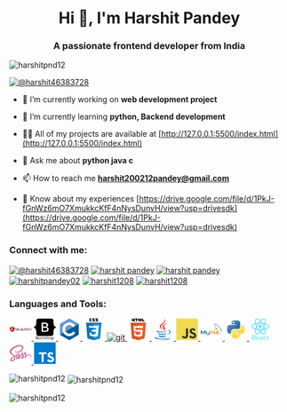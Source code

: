 <h1 align="center">Hi 👋, I'm Harshit Pandey</h1>
<h3 align="center">A passionate frontend developer from India</h3>

<p align="left"> <img src="https://komarev.com/ghpvc/?username=harshitpnd12&label=Profile%20views&color=0e75b6&style=flat" alt="harshitpnd12" /> </p>

<p align="left"> <a href="https://twitter.com/@harshit46383728" target="blank"><img src="https://img.shields.io/twitter/follow/@harshit46383728?logo=twitter&style=for-the-badge" alt="@harshit46383728" /></a> </p>

- 🔭 I’m currently working on **web development project**

- 🌱 I’m currently learning **python, Backend development**

- 👨‍💻 All of my projects are available at [http://127.0.0.1:5500/index.html](http://127.0.0.1:5500/index.html)

- 💬 Ask me about **python java c**

- 📫 How to reach me **harshit200212pandey@gmail.com**

- 📄 Know about my experiences [https://drive.google.com/file/d/1PkJ-fGnWz6mO7XmukkcKfF4nNysDunvH/view?usp=drivesdk](https://drive.google.com/file/d/1PkJ-fGnWz6mO7XmukkcKfF4nNysDunvH/view?usp=drivesdk)

<h3 align="left">Connect with me:</h3>
<p align="left">
<a href="https://twitter.com/@harshit46383728" target="blank"><img align="center" src="https://raw.githubusercontent.com/rahuldkjain/github-profile-readme-generator/master/src/images/icons/Social/twitter.svg" alt="@harshit46383728" height="30" width="40" /></a>
<a href="https://linkedin.com/in/harshit pandey" target="blank"><img align="center" src="https://raw.githubusercontent.com/rahuldkjain/github-profile-readme-generator/master/src/images/icons/Social/linked-in-alt.svg" alt="harshit pandey" height="30" width="40" /></a>
<a href="https://fb.com/harshit pandey" target="blank"><img align="center" src="https://raw.githubusercontent.com/rahuldkjain/github-profile-readme-generator/master/src/images/icons/Social/facebook.svg" alt="harshit pandey" height="30" width="40" /></a>
<a href="https://instagram.com/harshitpandey02" target="blank"><img align="center" src="https://raw.githubusercontent.com/rahuldkjain/github-profile-readme-generator/master/src/images/icons/Social/instagram.svg" alt="harshitpandey02" height="30" width="40" /></a>
<a href="https://dribbble.com/harshit1208" target="blank"><img align="center" src="https://raw.githubusercontent.com/rahuldkjain/github-profile-readme-generator/master/src/images/icons/Social/dribbble.svg" alt="harshit1208" height="30" width="40" /></a>
<a href="https://www.codechef.com/users/harshit1208" target="blank"><img align="center" src="https://cdn.jsdelivr.net/npm/simple-icons@3.1.0/icons/codechef.svg" alt="harshit1208" height="30" width="40" /></a>
</p>

<h3 align="left">Languages and Tools:</h3>
<p align="left"> <a href="https://angular.io" target="_blank" rel="noreferrer"> <img src="https://raw.githubusercontent.com/devicons/devicon/master/icons/angularjs/angularjs-original-wordmark.svg" alt="angularjs" width="40" height="40"/> </a> <a href="https://getbootstrap.com" target="_blank" rel="noreferrer"> <img src="https://raw.githubusercontent.com/devicons/devicon/master/icons/bootstrap/bootstrap-plain-wordmark.svg" alt="bootstrap" width="40" height="40"/> </a> <a href="https://www.cprogramming.com/" target="_blank" rel="noreferrer"> <img src="https://raw.githubusercontent.com/devicons/devicon/master/icons/c/c-original.svg" alt="c" width="40" height="40"/> </a> <a href="https://www.w3schools.com/css/" target="_blank" rel="noreferrer"> <img src="https://raw.githubusercontent.com/devicons/devicon/master/icons/css3/css3-original-wordmark.svg" alt="css3" width="40" height="40"/> </a> <a href="https://git-scm.com/" target="_blank" rel="noreferrer"> <img src="https://www.vectorlogo.zone/logos/git-scm/git-scm-icon.svg" alt="git" width="40" height="40"/> </a> <a href="https://www.w3.org/html/" target="_blank" rel="noreferrer"> <img src="https://raw.githubusercontent.com/devicons/devicon/master/icons/html5/html5-original-wordmark.svg" alt="html5" width="40" height="40"/> </a> <a href="https://www.java.com" target="_blank" rel="noreferrer"> <img src="https://raw.githubusercontent.com/devicons/devicon/master/icons/java/java-original.svg" alt="java" width="40" height="40"/> </a> <a href="https://developer.mozilla.org/en-US/docs/Web/JavaScript" target="_blank" rel="noreferrer"> <img src="https://raw.githubusercontent.com/devicons/devicon/master/icons/javascript/javascript-original.svg" alt="javascript" width="40" height="40"/> </a> <a href="https://www.mysql.com/" target="_blank" rel="noreferrer"> <img src="https://raw.githubusercontent.com/devicons/devicon/master/icons/mysql/mysql-original-wordmark.svg" alt="mysql" width="40" height="40"/> </a> <a href="https://www.python.org" target="_blank" rel="noreferrer"> <img src="https://raw.githubusercontent.com/devicons/devicon/master/icons/python/python-original.svg" alt="python" width="40" height="40"/> </a> <a href="https://reactjs.org/" target="_blank" rel="noreferrer"> <img src="https://raw.githubusercontent.com/devicons/devicon/master/icons/react/react-original-wordmark.svg" alt="react" width="40" height="40"/> </a> <a href="https://sass-lang.com" target="_blank" rel="noreferrer"> <img src="https://raw.githubusercontent.com/devicons/devicon/master/icons/sass/sass-original.svg" alt="sass" width="40" height="40"/> </a> <a href="https://www.typescriptlang.org/" target="_blank" rel="noreferrer"> <img src="https://raw.githubusercontent.com/devicons/devicon/master/icons/typescript/typescript-original.svg" alt="typescript" width="40" height="40"/> </a> </p>

<p><img align="left" src="https://github-readme-stats.vercel.app/api/top-langs?username=harshitpnd12&show_icons=true&locale=en&layout=compact" alt="harshitpnd12" /></p>

<p>&nbsp;<img align="center" src="https://github-readme-stats.vercel.app/api?username=harshitpnd12&show_icons=true&locale=en" alt="harshitpnd12" /></p>

<p><img align="center" src="https://github-readme-streak-stats.herokuapp.com/?user=harshitpnd12&" alt="harshitpnd12" /></p>
